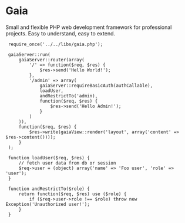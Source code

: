 # Gaia

  Small and flexible PHP web development framework for professional projects.
  Easy to understand, easy to extend.

     require_once('../../libs/gaia.php');

     gaiaServer::run(
         gaiaServer::router(array(
             '/' => function($req, $res) {
                 $res->send('Hello World!');
             },
             '/admin' => array(
                 gaiaServer::requireBasicAuth(authCallable),
                 loadUser,
                 andRestrictTo('admin),
                 function($req, $res) {
                     $res->send('Hello Admin!');
                 }
             )
         )),
         function($req, $res) {
             $res->write(gaiaView::render('layout', array('content' => $res->content())));
         }
     );

     function loadUser($req, $res) {
         // fetch user data from db or session
         $req->user = (object) array('name' => 'Foo user', 'role' => 'user');
     }

     function andRestrictTo($role) {
         return function($req, $res) use ($role) {
             if ($req->user->role !== $role) throw new Exception('Unauthorized user!');
         }
     }
